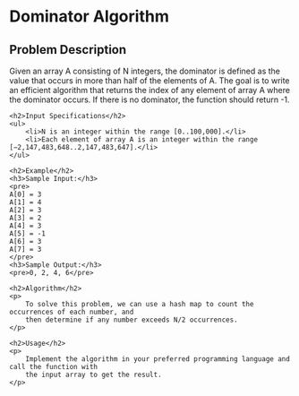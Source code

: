 <!DOCTYPE html>
<html lang="en">
<head>
    <meta charset="UTF-8">
    <meta name="viewport" content="width=device-width, initial-scale=1.0">
    <title>Dominator Algorithm</title>
</head>
<body>
    <h1>Dominator Algorithm</h1>
    <h2>Problem Description</h2>
    <p>
        Given an array A consisting of N integers, the dominator is defined as the value that occurs in 
        more than half of the elements of A. The goal is to write an efficient algorithm that returns 
        the index of any element of array A where the dominator occurs. If there is no dominator, 
        the function should return -1.
    </p>
    
    <h2>Input Specifications</h2>
    <ul>
        <li>N is an integer within the range [0..100,000].</li>
        <li>Each element of array A is an integer within the range [−2,147,483,648..2,147,483,647].</li>
    </ul>

    <h2>Example</h2>
    <h3>Sample Input:</h3>
    <pre>
    A[0] = 3 
    A[1] = 4 
    A[2] = 3 
    A[3] = 2 
    A[4] = 3 
    A[5] = -1 
    A[6] = 3 
    A[7] = 3
    </pre>
    <h3>Sample Output:</h3>
    <pre>0, 2, 4, 6</pre>

    <h2>Algorithm</h2>
    <p>
        To solve this problem, we can use a hash map to count the occurrences of each number, and 
        then determine if any number exceeds N/2 occurrences.
    </p>

    <h2>Usage</h2>
    <p>
        Implement the algorithm in your preferred programming language and call the function with 
        the input array to get the result.
    </p>
</body>
</html>

